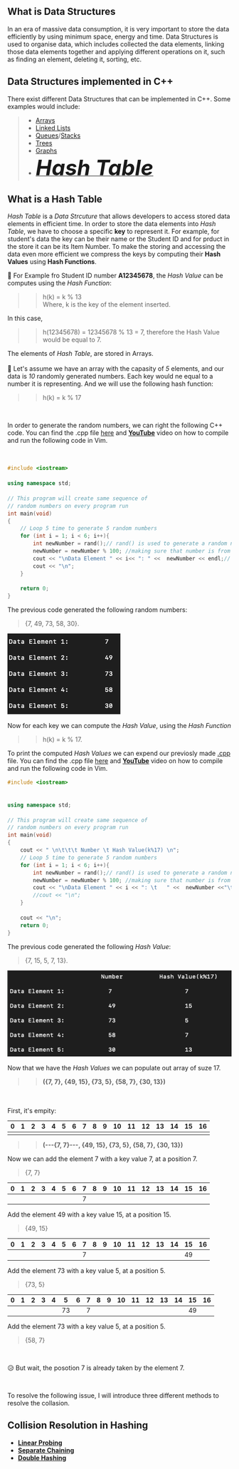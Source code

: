## What is Data Structures
  In an era of massive data consumption, it is very important to store the data efficiently by using minimum space, energy and time. Data Structures is used to organise data, which includes collected the data elements, linking those data elements together and applying different operations on it, such as finding an element, deleting it, sorting, etc.
  
  ## Data Structures implemented in C++
  There exist different Data Structures that can be implemented in C++. Some examples would include:
  
   >-   [Arrays](http://www.cplusplus.com/doc/tutorial/arrays/)
   >-   [Linked Lists](https://www.geeksforgeeks.org/data-structures/linked-list/)
   >-   [Queues](http://www.cplusplus.com/reference/queue/queue/)/[Stacks](http://www.cplusplus.com/reference/stack/stack/)
   >-   [Trees](https://www.geeksforgeeks.org/binary-tree-set-1-introduction/)
   >-   [Graphs](https://stackoverflow.com/questions/5493474/graph-implementation-c)
   >-   [<font size="30">___Hash Table___</font>](https://github.com/vardtlv/Tutorials/blob/master/DataStructeres/README.md#what-are-hash-maps)
   
  ## What is a Hash Table
  _Hash Table_ is a _Data Strcuture_ that allows developers to access stored data elements in efficient time. In order to store the data elements into _Hash Table_, we have to choose a specific __key__ to represent it. For example, for student's data the key can be their name or the Student ID and for prduct in the store it can be its Item Number. To make the storing and accessing the data even more efficient we compress the keys by computing their __Hash Values__ using __Hash Functions__. 
  
:small_blue_diamond: For Example fro Student ID number __A12345678__, the _Hash Value_ can be computes using the _Hash Function_:
    
   >>  h(k) = k % 13   
   >>  Where, k is the key of the element inserted.
   
   In this case,
   >>  h(12345678) = 12345678 % 13 = 7, therefore the Hash Value would be equal to 7.
   
The elements of _Hash Table_, are stored in Arrays. <br /> <br />
:small_blue_diamond:  Let's assume we have an array with the capasity of _5_ elements, and our data is _10_ randomly generated numbers. Each key would ne equal to a number it is representing. And we will use the following hash function:

   >>  h(k) = k % 17
<br />

  In order to generate the random numbers, we can right the following C++ code. You can find the .cpp file 
  [here](https://github.com/vardtlv/Tutorials/blob/master/DataStructeres/createRandomNumbers.cpp) 
  and [**YouTube**](https://www.youtube.com/watch?v=uq9FM-nCHVw) video on how to compile and run the following code in Vim.

<br />

```cpp
#include <iostream>

using namespace std;

// This program will create same sequence of  
// random numbers on every program run  
int main(void) 
{ 
    // Loop 5 time to generate 5 random numbers 
    for (int i = 1; i < 6; i++){ 
        int newNumber = rand();// rand() is used to generate a random number
        newNumber = newNumber % 100; //making sure that number is from 0 to 99
        cout << "\nData Element " << i<< ": " <<  newNumber << endl;// printing the number
        cout << "\n"; 
    }   

    return 0;  
}
```

The previous code generated the following random numbers:

> {7, 49,  73,  58,  30}.

![image1](https://github.com/vardtlv/Tutorials/blob/master/DataStructeres/RandomNumbersOutput.png)

Now for each key we can compute the _Hash Value_, using the _Hash Function_ 

>>  h(k) = k % 17.

To print the computed _Hash Values_ we can expend our previosly made [.cpp](https://github.com/vardtlv/Tutorials/blob/master/DataStructeres/createRandomNumbers.cpp) file. You can find the .cpp file 
  [here](https://github.com/vardtlv/Tutorials/blob/master/DataStructeres/createHashValues.cpp) 
  and [**YouTube**](https://www.youtube.com/watch?v=hTUaPLqkruw) video on how to compile and run the following code in Vim.

```cpp
#include <iostream>


using namespace std;

// This program will create same sequence of  
// random numbers on every program run  
int main(void) 
{ 
    cout << " \n\t\t\t Number \t Hash Value(k%17) \n"; 
    // Loop 5 time to generate 5 random numbers 
    for (int i = 1; i < 6; i++){ 
        int newNumber = rand();// rand() is used to generate a random number
        newNumber = newNumber % 100; //making sure that number is from 0 to 99
        cout << "\nData Element " << i << ": \t   " <<  newNumber <<"\t\t\t" <<newNumber%17 <<endl;// printing the number
        //cout << "\n"; 
    }   

    cout << "\n"; 
    return 0;  
}
```

The previous code generated the following _Hash Value_:

> {7, 15,  5,  7,  13}.

![image1](https://github.com/vardtlv/Tutorials/blob/master/DataStructeres/HashValueOutput.png)

Now that we have the _Hash Values_ we can populate out array of suze 17. 
<br />
>>__({7, 7}, {49, 15}, {73, 5}, {58, 7}, {30, 13})__
<br />
<br />
First, it's empity:

|  0  |  1  |  2  |  3  |  4  |  5  |  6  |  7  |  8  |  9  |  10 |  11 |  12 |  13 |  14 |  15 |  16 |
|:---:|:---:|:---:|:---:|:---:|:---:|:---:|:---:|:---:|:---:|:---:|:---:|:---:|:---:|:---:|:---:|:---:|
|     |     |     |     |     |     |     |     |     |     |     |     |     |     |     |     |     |  


>>__(---{7, 7}---, {49, 15}, {73, 5}, {58, 7}, {30, 13})__


Now we can add the element 7 with a key value 7, at a position 7.

> {7, 7}

|  0  |  1  |  2  |  3  |  4  |  5  |  6  |  7  |  8  |  9  |  10 |  11 |  12 |  13 |  14 |  15 |  16 |
|:---:|:---:|:---:|:---:|:---:|:---:|:---:|:---:|:---:|:---:|:---:|:---:|:---:|:---:|:---:|:---:|:---:|
|     |     |     |     |     |     |     |  7  |     |     |     |     |     |     |     |     |     |  

Add the element 49 with a key value 15, at a position 15.

> {49, 15}

|  0  |  1  |  2  |  3  |  4  |  5  |  6  |  7  |  8  |  9  |  10 |  11 |  12 |  13 |  14 |  15 |  16 |
|:---:|:---:|:---:|:---:|:---:|:---:|:---:|:---:|:---:|:---:|:---:|:---:|:---:|:---:|:---:|:---:|:---:|
|     |     |     |     |     |     |     |  7  |     |     |     |     |     |     |     |  49 |     | 

Add the element 73 with a key value 5, at a position 5.

> {73, 5}

|  0  |  1  |  2  |  3  |  4  |  5  |  6  |  7  |  8  |  9  |  10 |  11 |  12 |  13 |  14 |  15 |  16 |
|:---:|:---:|:---:|:---:|:---:|:---:|:---:|:---:|:---:|:---:|:---:|:---:|:---:|:---:|:---:|:---:|:---:|
|     |     |     |     |     |  73 |     |  7  |     |     |     |     |     |     |     |  49 |     |

Add the element 73 with a key value 5, at a position 5.

> {58, 7}

<br />

:disappointed_relieved: But wait, the posotion 7 is already taken by the element 7.

<br /> 

To resolve the following issue, I will introduce three different methods to resolve the collasion.
<br />
## Collision Resolution in Hashing

-   [**Linear Probing**](https://github.com/vardtlv/Tutorials/blob/master/DataStructeres/LinearProbing.md#linear-probing)
-   [**Separate Chaining**](https://github.com/vardtlv/Tutorials/blob/master/DataStructeres/SeparateChaining.md#separate-chaining)
-   [**Double Hashing**](https://github.com/vardtlv/Tutorials/blob/master/DataStructeres/DoubleHashing.md#double-hashing)

